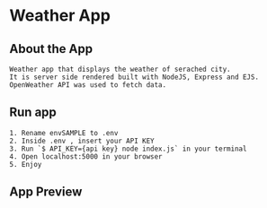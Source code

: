 # Weather App

## About the App

    Weather app that displays the weather of serached city.
    It is server side rendered built with NodeJS, Express and EJS. OpenWeather API was used to fetch data.

## Run app

    1. Rename envSAMPLE to .env
    2. Inside .env , insert your API KEY
    3. Run `$ API_KEY={api key} node index.js` in your terminal
    4. Open localhost:5000 in your browser
    5. Enjoy

## App Preview
